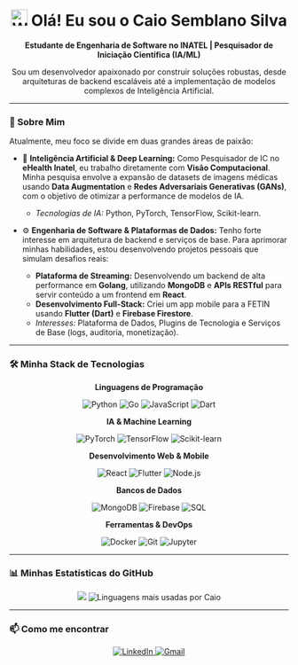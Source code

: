 <div align="center">
  <h1>
    <img src="https://media.giphy.com/media/hvRJCLFzcasrRPOhuB/giphy.gif" width="30px" alt="Waving hand">
    Olá! Eu sou o Caio Semblano Silva
  </h1>
  
  <p>
    <strong>Estudante de Engenharia de Software no INATEL | Pesquisador de Iniciação Científica (IA/ML)</strong>
  </p>
  
  <p>
    Sou um desenvolvedor apaixonado por construir soluções robustas, desde arquiteturas de backend escaláveis até a implementação de modelos complexos de Inteligência Artificial.
  </p>
</div>

---

### 🚀 Sobre Mim

Atualmente, meu foco se divide em duas grandes áreas de paixão:

* 🤖 **Inteligência Artificial & Deep Learning:** Como Pesquisador de IC no **eHealth Inatel**, eu trabalho diretamente com **Visão Computacional**. Minha pesquisa envolve a expansão de datasets de imagens médicas usando **Data Augmentation** e **Redes Adversariais Generativas (GANs)**, com o objetivo de otimizar a performance de modelos de IA.
    * *Tecnologias de IA:* Python, PyTorch, TensorFlow, Scikit-learn.

* ⚙️ **Engenharia de Software & Plataformas de Dados:** Tenho forte interesse em arquitetura de backend e serviços de base. Para aprimorar minhas habilidades, estou desenvolvendo projetos pessoais que simulam desafios reais:
    * **Plataforma de Streaming:** Desenvolvendo um backend de alta performance em **Golang**, utilizando **MongoDB** e **APIs RESTful** para servir conteúdo a um frontend em **React**.
    * **Desenvolvimento Full-Stack:** Criei um app mobile para a FETIN usando **Flutter (Dart)** e **Firebase Firestore**.
    * *Interesses:* Plataforma de Dados, Plugins de Tecnologia e Serviços de Base (logs, auditoria, monetização).

---

### 🛠️ Minha Stack de Tecnologias

<div align="center">
  
  <p><strong>Linguagens de Programação</strong></p>
  <p>
    <img src="https://img.shields.io/badge/Python-3776AB?style=for-the-badge&logo=python&logoColor=white" alt="Python">
    <img src="https://img.shields.io/badge/Go-00ADD8?style=for-the-badge&logo=go&logoColor=white" alt="Go">
    <img src="https://img.shields.io/badge/JavaScript-F7DF1E?style=for-the-badge&logo=javascript&logoColor=black" alt="JavaScript">
    <img src="https://img.shields.io/badge/Dart-0175C2?style=for-the-badge&logo=dart&logoColor=white" alt="Dart">
  </p>
  
  <p><strong>IA & Machine Learning</strong></p>
  <p>
    <img src="https://img.shields.io/badge/PyTorch-EE4C2C?style=for-the-badge&logo=pytorch&logoColor=white" alt="PyTorch">
    <img src="https://img.shields.io/badge/TensorFlow-FF6F00?style=for-the-badge&logo=tensorflow&logoColor=white" alt="TensorFlow">
    <img src="https://img.shields.io/badge/scikit--learn-F7931E?style=for-the-badge&logo=scikit-learn&logoColor=white" alt="Scikit-learn">
  </p>

  <p><strong>Desenvolvimento Web & Mobile</strong></p>
  <p>
    <img src="https://img.shields.io/badge/React-20232A?style=for-the-badge&logo=react&logoColor=61DAFB" alt="React">
    <img src="https://img.shields.io/badge/Flutter-02569B?style=for-the-badge&logo=flutter&logoColor=white" alt="Flutter">
    <img src="https://img.shields.io/badge/Node.js-339933?style=for-the-badge&logo=nodedotjs&logoColor=white" alt="Node.js">
  </p>

  <p><strong>Bancos de Dados</strong></p>
  <p>
    <img src="https://img.shields.io/badge/MongoDB-47A248?style=for-the-badge&logo=mongodb&logoColor=white" alt="MongoDB">
    <img src="https://img.shields.io/badge/Firebase-FFCA28?style=for-the-badge&logo=firebase&logoColor=black" alt="Firebase">
    <img src="https://img.shields.io/badge/SQL-blue?style=for-the-badge&logo=postgresql&logoColor=white" alt="SQL">
  </p>

  <p><strong>Ferramentas & DevOps</strong></p>
  <p>
    <img src="https://img.shields.io/badge/Docker-2496ED?style=for-the-badge&logo=docker&logoColor=white" alt="Docker">
    <img src="https://img.shields.io/badge/Git-F05032?style=for-the-badge&logo=git&logoColor=white" alt="Git">
    <img src="https://img.shields.io/badge/Jupyter-F37626?style=for-the-badge&logo=jupyter&logoColor=white" alt="Jupyter">
  </p>
</div>

---

### 📊 Minhas Estatísticas do GitHub

<div align="center">
  <img src="https://github-readme-stats.vercel.app/api?username=caiosemblano&layout=compact&theme=tokyonight&hide_border=true">
  <img src="https://github-readme-stats.vercel.app/api/top-langs/?username=caiosemblano&layout=compact&theme=tokyonight&hide_border=true&langs_count=8" alt="Linguagens mais usadas por Caio">
</div>

---

### 📫 Como me encontrar

<div align="center">
  <a href="https://www.linkedin.com/in/caio-semblano" target="_blank">
    <img src="https://img.shields.io/badge/LinkedIn-0077B5?style=for-the-badge&logo=linkedin&logoColor=white" alt="LinkedIn">
  </a>
  <a href="mailto:semblanocaio@gmail.com" target="_blank">
    <img src="https://img.shields.io/badge/Gmail-D14836?style=for-the-badge&logo=gmail&logoColor=white" alt="Gmail">
  </a>
</div>

